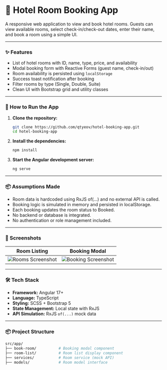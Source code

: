 # 🏨 Hotel Room Booking App

A responsive web application to view and book hotel rooms. Guests can view available rooms, select check-in/check-out dates, enter their name, and book a room using a simple UI.

---

### ✨ Features
- List of hotel rooms with ID, name, type, price, and availability
- Modal booking form with Reactive Forms (guest name, check-in/out)
- Room availability is persisted using `localStorage`
- Success toast notification after booking
- Filter rooms by type (Single, Double, Suite)
- Clean UI with Bootstrap grid and utility classes

---

### 🚀 How to Run the App
1. **Clone the repository:**
   ```bash
   git clone https://github.com/qtyeov/hotel-booking-app.git
   cd hotel-booking-app

2. **Install the dependencies:**
   ```bash
   npm install

3. **Start the Angular development server:**
   ```bash
   ng serve

---

### 📦 Assumptions Made

- Room data is hardcoded using RxJS of(...) and no external API is called.
- Booking logic is simulated in memory and persisted in localStorage.
- Each booking updates the room status to Booked.
- No backend or database is integrated.
- No authentication or role management included.

---

### 🧩 Screenshots

Room Listing            |  Booking Modal
:-------------------------:|:-------------------------:
![Rooms Screenshot](src/assets/screenshots/room1.png) | ![Booking Screenshot](src/assets/screenshots/booking1.png)

---

### 🛠 Tech Stack

- **Framework:** Angular 17+
- **Language:** TypeScript
- **Styling:** SCSS + Bootstrap 5
- **State Management:** Local state with RxJS
- **API Simulation:** RxJS `of(...)` mock data

---

### 📦 Project Structure

```bash
src/app/
├── book-room/          # Booking modal component
├── room-list/          # Room list display component
├── services/           # Room service (mock API)
├── models/             # Room model interface
